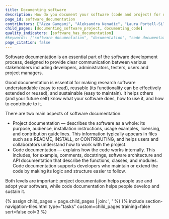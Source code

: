 ```yaml
---
title: Documenting software
description: How do you document your software (code and project) for use by various different audiences?
page_id: software_documentation
contributors: ["Azza Gamgami", "Aleksandra Nenadic", "Laura Portell-Silva"]
child_pages: [documenting_software_project, documenting_code]
quality_indicators: [software_has_documentation]
#keywords: ["software documentation", "documentation", "code documentation", "code comments", "readme", "mkdocs", "readthedocs"]
page_citation: false
---
```


Software documentation is an essential part of the software development process, designed to provide clear communication between various stakeholders including developers, administrators, testers, users and project managers. 

Good documentation is essential for making research software understandable (easy to read), reusable (its functionality can be effectively extended or reused), and sustainable (easy to maintain).
It helps others (and your future self) know what your software does, how to use it, and how to contribute to it.

There are two main aspects of software documentation:

* Project documentation — describes the software as a whole: its purpose, audience, installation instructions, usage examples, licensing, and contribution guidelines. 
This information typically appears in files such as a README, INSTALL, or CONTRIBUTING, and helps users and collaborators understand how to work with the project.
* Code documentation — explains how the code works internally. 
This includes, for example, comments, docstrings, software architecture and API documentation that describe the functions, classes, and modules. Code documentation supports developers who maintain or extend the code by making its logic and structure easier to follow.

Both levels are important: project documentation helps people use and adopt your software, while code documentation helps people develop and sustain it.

{% assign child_pages = page.child_pages | join: ', ' %}
{% include section-navigation-tiles.html type="tasks" custom=child_pages training=false sort=false col=3 %}
